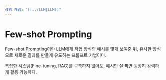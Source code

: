 ```yaml
---
상위 개념: "[[../LLM|LLM]]"
---
```

# Few-shot Prompting
Few-shot Prompting이란 LLM에게 작업 방식의 예시를 몇개 보여준 뒤, 유사한 방식으로 새로운 결과를 만들게 유도하는 프롬프트 기법이다.

복잡한 시스템(Fine-tuning, RAG)를 구축하지 않아도, 예시만 잘 짜면 굉장히 강력하게 활용 가능하다.